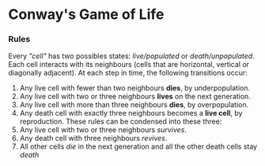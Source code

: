 # Conway's Game of Life

### Rules
Every *"cell"* has two possibles states: *live/populated* or *death/unpopulated*. Each cell interacts with its neighbours (cells that are horizontal, vertical or diagonally adjacent). At each step in time, the following transitions occur:
1. Any live cell with fewer than two neighbours **dies**, by underpopulation.
2. Any live cell with two or three neighbours **lives** on the next generation.
3. Any live cell with more than three neighbours **dies**, by overpopulation.
4. Any death cell with exactly three neighbours becomes a **live cell**, by reproduction.
These rules can be condensed into these three:
1. Any live cell with two or three neighbours *survives*.
2. Any death cell with three neighbours *revives*.
3. All other cells *die* in the next generation and all the other death cells stay *death*
